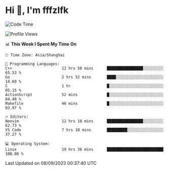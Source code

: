 # Hi 👋, I'm fffzlfk

<!--START_SECTION:waka-->
![Code Time](http://img.shields.io/badge/Code%20Time-398%20hrs%2049%20mins-blue)

![Profile Views](http://img.shields.io/badge/Profile%20Views-0-blue)

📊 **This Week I Spent My Time On** 

```text
🕑︎ Time Zone: Asia/Shanghai

💬 Programming Languages: 
C++                      12 hrs 50 mins      ████████████████░░░░░░░░░   65.53 % 
Go                       2 hrs 52 mins       ████░░░░░░░░░░░░░░░░░░░░░   14.69 % 
C                        1 hr                █░░░░░░░░░░░░░░░░░░░░░░░░   05.15 % 
ActionScript             52 mins             █░░░░░░░░░░░░░░░░░░░░░░░░   04.48 % 
Makefile                 46 mins             █░░░░░░░░░░░░░░░░░░░░░░░░   03.97 % 

🔥 Editors: 
Neovim                   12 hrs 18 mins      ████████████████░░░░░░░░░   62.73 % 
VS Code                  7 hrs 18 mins       █████████░░░░░░░░░░░░░░░░   37.27 % 

💻 Operating System: 
Linux                    19 hrs 36 mins      █████████████████████████   100.00 % 
```


 Last Updated on 08/09/2023 00:37:40 UTC
<!--END_SECTION:waka-->
